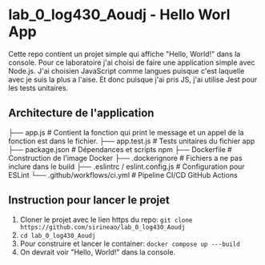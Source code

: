 # lab_0_log430_Aoudj - Hello Worl App

Cette repo contient un projet simple qui affiche "Hello, World!" dans la console. 
Pour ce laboratoire j'ai choisi de faire une application simple avec Node.js.
J'ai choisien JavaScript comme langues puisque c'est laquelle avec je suis la plus a l'aise.
Et donc puisque j'ai pris JS, j'ai utilise Jest pour les tests unitaires.

## Architecture de l'application

├── app.js              # Contient la fonction qui print le message et un appel de la fonction est dans le fichier.
├── app.test.js         # Tests unitaires du fichier app
├── package.json        # Dépendances et scripts npm
├── Dockerfile          # Construction de l'image Docker
├── .dockerignore       # Fichiers a ne pas inclure dans le build
├── .eslintrc / eslint.config.js # Configuration pour ESLint
└── .github/workflows/ci.yml    # Pipeline CI/CD GitHub Actions

## Instruction pour lancer le projet

1. Cloner le projet avec le lien https du repo: `git clone https://github.com/sirineao/lab_0_log430_Aoudj`
2. `cd lab_0_log430_Aoudj`
3. Pour construire et lancer le container: `docker compose up ---build`
4. On devrait voir "Hello, World!" dans la console.
